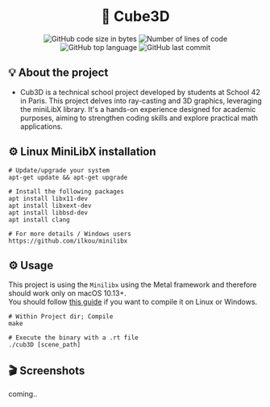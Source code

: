 <h1 align="center">
	🚀 Cube3D
</h1>

<p align="center">
	<img alt="GitHub code size in bytes" src="https://img.shields.io/github/languages/code-size/JBVer/Cube3D?color=lightblue" />
	<img alt="Number of lines of code" src="https://tokei.rs/b1/github/JBVer/Cube3D?category=code" />
	<img alt="GitHub top language" src="https://img.shields.io/github/languages/top/JBVer/Cube3D?color=blue" />
	<img alt="GitHub last commit" src="https://img.shields.io/github/last-commit/JBVer/Cube3D?color=green" />
</p>

## 💡 About the project
* Cub3D is a technical school project developed by students at School 42 in Paris. This project delves into ray-casting and 3D graphics, leveraging the miniLibX library. It's a hands-on experience designed for academic purposes, aiming to strengthen coding skills and explore practical math applications.

## ⚙️ Linux MiniLibX installation
```shell
# Update/upgrade your system
apt-get update && apt-get upgrade

# Install the following packages
apt install libx11-dev
apt install libxext-dev
apt install libbsd-dev
apt install clang

# For more details / Windows users
https://github.com/ilkou/minilibx
```

## ⚙️ Usage
This project is using the ``Minilibx`` using the Metal framework and therefore should work only on macOS 10.13+.<br>
You should follow [this guide](https://github.com/ilkou/minilibx) if you want to compile it on Linux or Windows.

```shell
# Within Project dir; Compile
make

# Execute the binary with a .rt file
./cub3D [scene_path]
```

## 🎬 Screenshots
coming..
